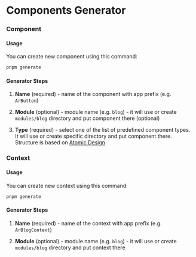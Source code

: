 # Components Generator

### Component

#### Usage

You can create new component using this command:

```sh
pnpm generate
```

#### Generator Steps

1. **Name** (required) - name of the component with app prefix (e.g. `ArButton`)

2. **Module** (optional) - module name (e.g. `blog`) - it will use or create `modules/blog` directory and put component there (optional)

3. **Type** (required) - select one of the list of predefined component types. It will use or create specific directory and put component there. Structure is based on [Atomic Design](https://bradfrost.com/blog/post/atomic-web-design/)

### Context

#### Usage

You can create new context using this command:

```sh
pnpm generate
```

#### Generator Steps

1. **Name** (required) - name of the context with app prefix (e.g. `ArBlogContext`)

2. **Module** (optional) - module name (e.g. `blog`) - it will use or create `modules/blog` directory and put context there